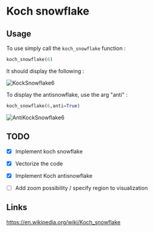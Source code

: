 # Koch snowflake

## Usage 

To use simply call the ```koch_snowflake``` function :
```python
koch_snowflake(6)
```

It should display the following : 

![KockSnowflake6](./img/koch6.png)

To display the antisnowflake, use the arg "anti" :

```python
koch_snowflake(6,anti=True)
```

![AntiKockSnowflake6](./img/anti6.png)


## TODO
- [x] Implement koch snowflake
- [x] Vectorize the code
- [x] Implement Koch antisnowflake
- [ ] Add zoom possibility / specify region to visualization


## Links 
<https://en.wikipedia.org/wiki/Koch_snowflake>
